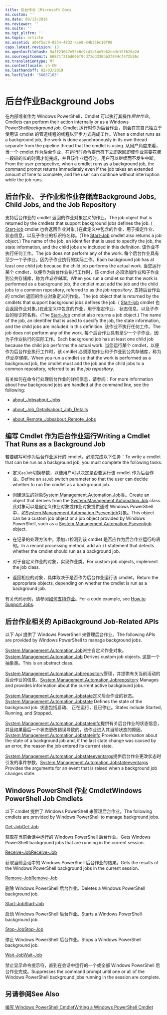 ```yaml
---
title: 后台作业 |Microsoft Docs
ms.custom: ''
ms.date: 09/13/2016
ms.reviewer: ''
ms.suite: ''
ms.tgt_pltfrm: ''
ms.topic: article
ms.assetid: a0ef5ac9-8254-4832-ace8-84b356c10f08
caps.latest.revision: 13
ms.openlocfilehash: 9aff23647e55e8c9c41c54e5b62cedc15fb28a2d
ms.sourcegitcommit: b6871f21bd666f9cd71dd336bb3f844cf472b56c
ms.translationtype: MT
ms.contentlocale: zh-CN
ms.lasthandoff: 02/03/2019
ms.locfileid: "56857163"
---
```

# <a name="background-jobs"></a><span data-ttu-id="ac0d0-102">后台作业</span><span class="sxs-lookup"><span data-stu-id="ac0d0-102">Background Jobs</span></span>

<span data-ttu-id="ac0d0-103">在内部或者作为 Windows PowerShell，Cmdlet 可以执行其操作*后台作业*。</span><span class="sxs-lookup"><span data-stu-id="ac0d0-103">Cmdlets can perform their action internally or as a Windows PowerShell*background job*.</span></span> <span data-ttu-id="ac0d0-104">Cmdlet 运行时作为后台作业，则会在其自己独立于使用该 cmdlet 的管道线程的线程以异步方式完成工作。</span><span class="sxs-lookup"><span data-stu-id="ac0d0-104">When a cmdlet runs as a background job, the work is done asynchronously in its own thread separate from the pipeline thread that the cmdlet is using.</span></span> <span data-ttu-id="ac0d0-105">从用户角度来看，当一个 cmdlet 作为后台作业，在运行时命令提示符下立即返回即使作业需要花费一段较的长的时间才能完成，并且该作业运行时，用户可以继续而不发生中断。</span><span class="sxs-lookup"><span data-stu-id="ac0d0-105">From the user perspective, when a cmdlet runs as a background job, the command prompt returns immediately even if the job takes an extended amount of time to complete, and the user can continue without interruption while the job runs.</span></span>

## <a name="background-jobs-child-jobs-and-the-job-repository"></a><span data-ttu-id="ac0d0-106">后台作业、 子作业和作业存储库</span><span class="sxs-lookup"><span data-stu-id="ac0d0-106">Background Jobs, Child Jobs, and the Job Repository</span></span>

<span data-ttu-id="ac0d0-107">支持后台作业的 cmdlet 返回的作业对象定义的作业。</span><span class="sxs-lookup"><span data-stu-id="ac0d0-107">The job object that is returned by the cmdlets that support background jobs defines the job.</span></span> <span data-ttu-id="ac0d0-108">( [Start-job](/powershell/module/Microsoft.PowerShell.Core/Start-Job) cmdlet 也会返回作业对象。)在此定义中包含的作业，用于指定作业、 状态信息，以及子作业的标识符名称。</span><span class="sxs-lookup"><span data-stu-id="ac0d0-108">(The [Start-Job](/powershell/module/Microsoft.PowerShell.Core/Start-Job) cmdlet also returns a job object.) The name of the job, an identifier that is used to specify the job, the state information, and the child jobs are included in this definition.</span></span> <span data-ttu-id="ac0d0-109">该作业不执行任何工作。</span><span class="sxs-lookup"><span data-stu-id="ac0d0-109">The job does not perform any of the work.</span></span> <span data-ttu-id="ac0d0-110">每个后台作业具有至少一个子作业，因为子作业执行的实际工作。</span><span class="sxs-lookup"><span data-stu-id="ac0d0-110">Each background job has at least one child job because the child job performs the actual work.</span></span> <span data-ttu-id="ac0d0-111">当您运行某个 cmdlet，以便作为后台作业执行工作时，该 cmdlet 必须添加作业和子作业到公共存储库，称为*作业存储库*。</span><span class="sxs-lookup"><span data-stu-id="ac0d0-111">When you run a cmdlet so that the work is performed as a background job, the cmdlet must add the job and the child jobs to a common repository, referred to as the *job repository*.</span></span>
<span data-ttu-id="ac0d0-112">支持后台作业的 cmdlet 返回的作业对象定义的作业。</span><span class="sxs-lookup"><span data-stu-id="ac0d0-112">The job object that is returned by the cmdlets that support background jobs defines the job.</span></span> <span data-ttu-id="ac0d0-113">( [Start-job](/powershell/module/Microsoft.PowerShell.Core/Start-Job) cmdlet 也会返回作业对象。)在此定义中包含的作业，用于指定作业、 状态信息，以及子作业的标识符名称。</span><span class="sxs-lookup"><span data-stu-id="ac0d0-113">(The [Start-Job](/powershell/module/Microsoft.PowerShell.Core/Start-Job) cmdlet also returns a job object.) The name of the job, an identifier that is used to specify the job, the state information, and the child jobs are included in this definition.</span></span> <span data-ttu-id="ac0d0-114">该作业不执行任何工作。</span><span class="sxs-lookup"><span data-stu-id="ac0d0-114">The job does not perform any of the work.</span></span> <span data-ttu-id="ac0d0-115">每个后台作业具有至少一个子作业，因为子作业执行的实际工作。</span><span class="sxs-lookup"><span data-stu-id="ac0d0-115">Each background job has at least one child job because the child job performs the actual work.</span></span> <span data-ttu-id="ac0d0-116">当您运行某个 cmdlet，以便作为后台作业执行工作时，该 cmdlet 必须添加作业和子作业到公共存储库，称为*作业存储库*。</span><span class="sxs-lookup"><span data-stu-id="ac0d0-116">When you run a cmdlet so that the work is performed as a background job, the cmdlet must add the job and the child jobs to a common repository, referred to as the *job repository*.</span></span>

<span data-ttu-id="ac0d0-117">有关如何在命令行处理后台作业的详细信息，请参阅：</span><span class="sxs-lookup"><span data-stu-id="ac0d0-117">For more information about how background jobs are handled at the command line, see the following:</span></span>

- [<span data-ttu-id="ac0d0-118">about_Jobs</span><span class="sxs-lookup"><span data-stu-id="ac0d0-118">about_Jobs</span></span>](/powershell/module/microsoft.powershell.core/about/about_jobs)

- [<span data-ttu-id="ac0d0-119">about_Job_Details</span><span class="sxs-lookup"><span data-stu-id="ac0d0-119">about_Job_Details</span></span>](/powershell/module/microsoft.powershell.core/about/about_job_details)

- [<span data-ttu-id="ac0d0-120">about_Remote_Jobs</span><span class="sxs-lookup"><span data-stu-id="ac0d0-120">about_Remote_Jobs</span></span>](/powershell/module/microsoft.powershell.core/about/about_remote_jobs)

## <a name="writing-a-cmdlet-that-runs-as-a-background-job"></a><span data-ttu-id="ac0d0-121">编写 Cmdlet 作为后台作业运行</span><span class="sxs-lookup"><span data-stu-id="ac0d0-121">Writing a Cmdlet That Runs as a Background Job</span></span>

<span data-ttu-id="ac0d0-122">若要编写可作为后台作业运行的 cmdlet，必须完成以下任务：</span><span class="sxs-lookup"><span data-stu-id="ac0d0-122">To write a cmdlet that can be run as a background job, you must complete the following tasks:</span></span>

- <span data-ttu-id="ac0d0-123">定义`asJob`切换参数，以便用户可以决定是否要运行该 cmdlet 作为后台作业。</span><span class="sxs-lookup"><span data-stu-id="ac0d0-123">Define an `asJob` switch parameter so that the user can decide whether to run the cmdlet as a background job.</span></span>

- <span data-ttu-id="ac0d0-124">创建派生的对象[System.Management.Automation.Job](/dotnet/api/System.Management.Automation.Job)类。</span><span class="sxs-lookup"><span data-stu-id="ac0d0-124">Create an object that derives from the [System.Management.Automation.Job](/dotnet/api/System.Management.Automation.Job) class.</span></span> <span data-ttu-id="ac0d0-125">此对象可以是自定义作业对象或作业对象提供通过 Windows PowerShell 中，如[System.Management.Automation.Pseventjob](/dotnet/api/System.Management.Automation.PSEventJob)对象。</span><span class="sxs-lookup"><span data-stu-id="ac0d0-125">This object can be a custom job object or a job object provided by Windows PowerShell, such as a [System.Management.Automation.Pseventjob](/dotnet/api/System.Management.Automation.PSEventJob) object.</span></span>

- <span data-ttu-id="ac0d0-126">在记录的处理方法中，添加`if`检测到该 cmdlet 是否应作为后台作业运行的语句。</span><span class="sxs-lookup"><span data-stu-id="ac0d0-126">In a record processing method, add an `if` statement that detects whether the cmdlet should run as a background job.</span></span>

- <span data-ttu-id="ac0d0-127">对于自定义作业的对象，实现作业类。</span><span class="sxs-lookup"><span data-stu-id="ac0d0-127">For custom job objects, implement the job class.</span></span>

- <span data-ttu-id="ac0d0-128">返回相应的对象，具体取决于是否作为后台作业运行该 cmdlet。</span><span class="sxs-lookup"><span data-stu-id="ac0d0-128">Return the appropriate objects, depending on whether the cmdlet is run as a background job.</span></span>

<span data-ttu-id="ac0d0-129">有关代码示例，请参阅[如何支持作业](./how-to-support-jobs.md)。</span><span class="sxs-lookup"><span data-stu-id="ac0d0-129">For a code example, see [How to Support Jobs](./how-to-support-jobs.md).</span></span>

## <a name="background-job-related-apis"></a><span data-ttu-id="ac0d0-130">后台作业相关的 Api</span><span class="sxs-lookup"><span data-stu-id="ac0d0-130">Background Job-Related APIs</span></span>

<span data-ttu-id="ac0d0-131">以下 Api 提供了 Windows PowerShell 来管理后台作业。</span><span class="sxs-lookup"><span data-stu-id="ac0d0-131">The following APIs are provided by Windows PowerShell to manage background jobs.</span></span>

<span data-ttu-id="ac0d0-132">[System.Management.Automation.Job](/dotnet/api/System.Management.Automation.Job)派生自定义作业对象。</span><span class="sxs-lookup"><span data-stu-id="ac0d0-132">[System.Management.Automation.Job](/dotnet/api/System.Management.Automation.Job) Derives custom job objects.</span></span> <span data-ttu-id="ac0d0-133">这是一个抽象类。</span><span class="sxs-lookup"><span data-stu-id="ac0d0-133">This is an abstract class.</span></span>

<span data-ttu-id="ac0d0-134">[System.Management.Automation.Jobrepository](/dotnet/api/System.Management.Automation.JobRepository)管理，并提供有关当前活动的后台作业的信息。</span><span class="sxs-lookup"><span data-stu-id="ac0d0-134">[System.Management.Automation.Jobrepository](/dotnet/api/System.Management.Automation.JobRepository) Manages and provides information about the current active background jobs.</span></span>

<span data-ttu-id="ac0d0-135">[System.Management.Automation.Jobstate](/dotnet/api/System.Management.Automation.JobState)定义后台作业的状态。</span><span class="sxs-lookup"><span data-stu-id="ac0d0-135">[System.Management.Automation.Jobstate](/dotnet/api/System.Management.Automation.JobState) Defines the state of the background job.</span></span> <span data-ttu-id="ac0d0-136">状态包括启动、 正在运行，且已停止。</span><span class="sxs-lookup"><span data-stu-id="ac0d0-136">States include Started, Running, and Stopped.</span></span>

<span data-ttu-id="ac0d0-137">[System.Management.Automation.Jobstateinfo](/dotnet/api/System.Management.Automation.JobStateInfo)提供有关后台作业的状态信息，并且如果最后一个状态更改错误导致的，该作业进入其当前状态的原因。</span><span class="sxs-lookup"><span data-stu-id="ac0d0-137">[System.Management.Automation.Jobstateinfo](/dotnet/api/System.Management.Automation.JobStateInfo) Provides information about the state of a background job and, if the last state change was caused by an error, the reason the job entered its current state.</span></span>

<span data-ttu-id="ac0d0-138">[System.Management.Automation.Jobstateeventargs](/dotnet/api/System.Management.Automation.JobStateEventArgs)提供后台作业更改状态时引发的事件参数。</span><span class="sxs-lookup"><span data-stu-id="ac0d0-138">[System.Management.Automation.Jobstateeventargs](/dotnet/api/System.Management.Automation.JobStateEventArgs) Provides the arguments for an event that is raised when a background job changes state.</span></span>

## <a name="windows-powershell-job-cmdlets"></a><span data-ttu-id="ac0d0-139">Windows PowerShell 作业 Cmdlet</span><span class="sxs-lookup"><span data-stu-id="ac0d0-139">Windows PowerShell Job Cmdlets</span></span>

<span data-ttu-id="ac0d0-140">以下 cmdlet 提供了 Windows PowerShell 来管理后台作业。</span><span class="sxs-lookup"><span data-stu-id="ac0d0-140">The following cmdlets are provided by Windows PowerShell to manage background jobs.</span></span>

[<span data-ttu-id="ac0d0-141">Get-Job</span><span class="sxs-lookup"><span data-stu-id="ac0d0-141">Get-Job</span></span>](/powershell/module/Microsoft.PowerShell.Core/Get-Job)

<span data-ttu-id="ac0d0-142">获取在当前会话中运行的 Windows PowerShell 后台作业。</span><span class="sxs-lookup"><span data-stu-id="ac0d0-142">Gets Windows PowerShell background jobs that are running in the current session.</span></span>

[<span data-ttu-id="ac0d0-143">Receive-Job</span><span class="sxs-lookup"><span data-stu-id="ac0d0-143">Receive-Job</span></span>](/powershell/module/Microsoft.PowerShell.Core/Receive-Job)

<span data-ttu-id="ac0d0-144">获取当前会话中的 Windows PowerShell 后台作业的结果。</span><span class="sxs-lookup"><span data-stu-id="ac0d0-144">Gets the results of the Windows PowerShell background jobs in the current session.</span></span>

[<span data-ttu-id="ac0d0-145">Remove-Job</span><span class="sxs-lookup"><span data-stu-id="ac0d0-145">Remove-Job</span></span>](/powershell/module/Microsoft.PowerShell.Core/Remove-Job)

<span data-ttu-id="ac0d0-146">删除 Windows PowerShell 后台作业。</span><span class="sxs-lookup"><span data-stu-id="ac0d0-146">Deletes a Windows PowerShell background job.</span></span>

[<span data-ttu-id="ac0d0-147">Start-Job</span><span class="sxs-lookup"><span data-stu-id="ac0d0-147">Start-Job</span></span>](/powershell/module/Microsoft.PowerShell.Core/Start-Job)

<span data-ttu-id="ac0d0-148">启动 Windows PowerShell 后台作业。</span><span class="sxs-lookup"><span data-stu-id="ac0d0-148">Starts a Windows PowerShell background job.</span></span>

[<span data-ttu-id="ac0d0-149">Stop-Job</span><span class="sxs-lookup"><span data-stu-id="ac0d0-149">Stop-Job</span></span>](/powershell/module/Microsoft.PowerShell.Core/Stop-Job)

<span data-ttu-id="ac0d0-150">停止 Windows PowerShell 后台作业。</span><span class="sxs-lookup"><span data-stu-id="ac0d0-150">Stops a Windows PowerShell background job.</span></span>

[<span data-ttu-id="ac0d0-151">Wait-Job</span><span class="sxs-lookup"><span data-stu-id="ac0d0-151">Wait-Job</span></span>](/powershell/module/Microsoft.PowerShell.Core/Wait-Job)

<span data-ttu-id="ac0d0-152">禁止显示命令提示符，直到在会话中运行的一个或全部 Windows PowerShell 后台作业完成。</span><span class="sxs-lookup"><span data-stu-id="ac0d0-152">Suppresses the command prompt until one or all of the Windows PowerShell background jobs running in the session are complete.</span></span>

## <a name="see-also"></a><span data-ttu-id="ac0d0-153">另请参阅</span><span class="sxs-lookup"><span data-stu-id="ac0d0-153">See Also</span></span>

[<span data-ttu-id="ac0d0-154">编写 Windows PowerShell Cmdlet</span><span class="sxs-lookup"><span data-stu-id="ac0d0-154">Writing a Windows PowerShell Cmdlet</span></span>](./writing-a-windows-powershell-cmdlet.md)
